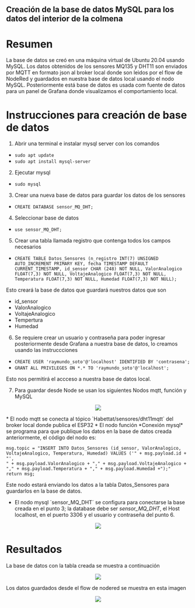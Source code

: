 ## Creación de la base de datos MySQL para los datos del interior de la colmena

# Resumen

La base de datos se creó en una máquina virtual de Ubuntu 20.04 usando MySQL. Los datos obtenidos de los sensores MQ135 y DHT11 son enviados por MQTT en formato json al broker local donde son leìdos por el flow de NodeRed y guardados en nuestra base de datos local usando el nodo MySQL. Posteriormente está base de datos es usada com fuente de datos para un panel de Grafana donde visualizamos el comportamiento local.

# Instrucciones para creación de base de datos

1. Abrir una terminal e instalar mysql server con los comandos
* `sudo apt update`
* `sudo apt install mysql-server`
    
2. Ejecutar mysql
* `sudo mysql`
    
3. Crear una nueva base de datos para guardar los datos de los sensores
* `CREATE DATABASE sensor_MQ_DHT;`
    
4. Seleccionar base de datos
* `use sensor_MQ_DHT;`
    
5. Crear una tabla llamada registro que contenga todos los campos necesarios
* `CREATE TABLE Datos_Sensores (n_registro INT(7) UNSIGNED AUTO_INCREMENT PRIMARY KEY, fecha TIMESTAMP DEFAULT CURRENT_TIMESTAMP, id_sensor CHAR (248) NOT NULL, ValorAnalogico FLOAT(7,3) NOT NULL, VoltajeAnalogico FLOAT(7,3) NOT NULL, Temperatura FLOAT(7,3) NOT NULL, Humedad FLOAT(7,3) NOT NULL);`
    
Esto creará la base de datos que guardará nuestros datos que son
* id_sensor
* ValorAnalogico
* VoltajeAnalogico
* Tempertura
* Humedad

6. Se requiere crear un usuario y contraseña para poder ingresar posteriormente desde Grafana a nuestra base de datos, lo creamos usando las instruccciones

* `CREATE USER 'raymundo_soto'@'localhost' IDENTIFIED BY 'contrasena';`
* `GRANT ALL PRIVILEGES ON *.* TO 'raymundo_soto'@'localhost';`

Esto nos permitirá el accceso  a nuestra base de datos local.

7. Para guardar desde Node se usan los siguientes Nodos mqtt, función y MySQL
<p align="center">
<img src="https://github.com/OmarAbundis/Habeetat-Colmena-saludable/blob/main/Control_Sensores_Temp_Hum_CO2_Interior/imagenes_interior/raymundo_flow_base_datos_23.jpg" />
</p>
* El nodo mqtt se conecta al tópico `Habettat/sensores/dht11mqtt` del broker local donde publica el ESP32
* El nodo función *Conexión mysql* se programa para que publique los datos en la base de datos creada anteriormente, el código del nodo es:

~~~~
msg.topic = "INSERT INTO Datos_Sensores (id_sensor, ValorAnalogico, VoltajeAnalogico, Temperatura, Humedad) VALUES ('" + msg.payload.id + "',
" + msg.payload.ValorAnalogico + "," + msg.payload.VoltajeAnalogico + "," + msg.payload.Temperatura + "," + msg.payload.Humedad +");"
return msg;
~~~~
Este nodo estará enviando los datos a la tabla Datos_Sensores para guardarlos en la base de datos. 

* El nodo mysql ´sensor_MQ_DHT´ se configura para conectarse la base creada en el punto 3; la database debe ser _sensor_MQ_DHT_, el Host localhost, en el puerto 3306 y el usuario y contraseña del punto 6.

<p align="center">
<img src="https://github.com/OmarAbundis/Habeetat-Colmena-saludable/blob/main/Control_Sensores_Temp_Hum_CO2_Interior/imagenes_interior/raymundo_node_red_base_de_datos_15.jpg" />
</p>

  
# Resultados

La base de datos con la tabla creada se muestra a continuación

<p align="center">
<img src="https://github.com/OmarAbundis/Habeetat-Colmena-saludable/blob/main/Control_Sensores_Temp_Hum_CO2_Interior/imagenes_interior/raymundo_21_tablas_BD_21.jpg" />
</p>

Los datos guardados desde el flow de nodered se muestra en esta imagen
<p align="center">
<img src="https://github.com/OmarAbundis/Habeetat-Colmena-saludable/blob/main/Control_Sensores_Temp_Hum_CO2_Interior/imagenes_interior/raymundo_base_de_datos_datos_22.jpg" />
</p>




